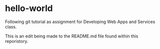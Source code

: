 # hello-world
Following git tutorial as assignment for Developing Web Apps and Services class.

This is an edit being made to the README.md file found within this reporistory.
